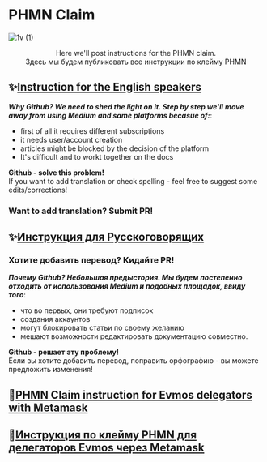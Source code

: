 # PHMN Claim

![1v (1)](https://user-images.githubusercontent.com/92199696/207262826-f5968a80-15dd-4829-863b-20b462e2d703.png)
<p align="center">
Here we'll post instructions for the PHMN claim. <br/> Здесь мы будем публиковать все инструкции по клейму PHMN

## ✨[**Instruction for the English speakers**](https://github.com/Validator-POSTHUMAN/PHMN-Claim/blob/main/Eng.md)

***Why Github? We need to shed the light on it. Step by step we'll move away from using Medium and same platforms becasue of:***:
- first of all it requires different subscriptions 
- it needs user/account creation
- articles might be blocked by the decision of the platform
- It's difficult and to workt together on the docs

**Github - solve this problem!** <br/> If you want to add translation or check spelling - feel free to suggest some edits/corrections! 

### **Want to add translation? Submit PR!**

## ✨[**Инструкция для Русскоговорящих**](https://github.com/Validator-POSTHUMAN/PHMN-Claim/blob/main/Ru.md)

### **Хотите добавить перевод? Кидайте PR!**

***Почему Github? Небольшая предыстория. Мы будем постепенно отходить от использования Medium и подобных площадок, ввиду того***:
- что во первых, они требуют подписок
- создания аккаунтов
- могут блокировать статьи по своему желанию
- мешают возможности редактировать документацию совместно.

**Github - решает эту проблему!** <br/> Если вы хотите добавить перевод, поправить орфографию - вы можете предложить изменения! 

## 🦊[**PHMN Claim instruction for Evmos delegators with Metamask**](https://github.com/Validator-POSTHUMAN/PHMN-Claim/blob/main/Metamask%20Claim%20ENG.md)

## 🦊[**Инструкция по клейму PHMN для делегаторов Evmos через Metamask**](https://github.com/Validator-POSTHUMAN/PHMN-Claim/blob/main/Metamask%20Claim%20RU.md)
